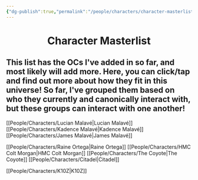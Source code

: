 ```yaml
---
{"dg-publish":true,"permalink":"/people/characters/character-masterlist/","pinned":true,"tags":["characters","masterlist"],"dgHomeLink":true,"dgShowLocalGraph":true,"dgShowFileTree":true}
---
```


<h1 style="text-align:center;">Character Masterlist</h1>

## This list has the OCs I've added in so far, and most likely will add more. Here, you can click/tap and find out more about how they fit in this universe! So far, I've grouped them based on who they currently and canonically interact with, but these groups can interact with one another!

[[People/Characters/Lucian Malavé\|Lucian Malavé]]
[[People/Characters/Kadence Malavé\|Kadence Malavé]]
[[People/Characters/James Malavé\|James Malavé]]

[[People/Characters/Raine Ortega\|Raine Ortega]]
[[People/Characters/HMC Colt Morgan\|HMC Colt Morgan]]
[[People/Characters/The Coyote\|The Coyote]]
[[People/Characters/Citadel\|Citadel]]

[[People/Characters/K10Z\|K10Z]]






